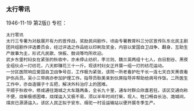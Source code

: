 ### 太行零讯

1946-11-19
第2版()
专栏：

    太行零讯
    太行三专署为对敌展开有力的宣传战，奖励民间剧作，顷由专署教育科三分区宣传队东北民主剧团共组剧作评选委员会，经过评选之作品给以印刷及奖金，内容以爱国自卫战争、翻身，互助生产故事为主，形式凡民歌、快板、鼓词等均所欢迎。
    武乡东堡村妇女在紧张的秋收中，亦未停止纺织，李兰则、魏兰英两组十七人，白日割谷、黑夜全组伙点一灯纺花，八天即赚花三十一斤。现该村妇女正开展一组一灯的纺花运动。
    一分区医院响应爱国自卫战争号召，工作极为紧张，该院一所老看护杜干长一连七天白天黑夜看护伤兵员。吴小三带病亦参加护理工作。指导员耿美亲到伙房指导并帮助给病号作饭。二所医生工作中，亦自造镊子十五把，解决外科治疗上的困难。
    平顺于秋收中，修成通往潞城之大车路两条，全长九十里，通车时群众欣喜若狂。该区交通向称不便，烧柴极感困难，烧煤运入又极不易，须以半年时间打柴，现人、牲口畅自长治、潞城间，煤炭已源源运入。该区人民正拟于安东、烟驼一村设运输站以便开展冬季生产。
